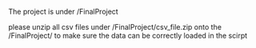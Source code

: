 The project is under /FinalProject

please unzip all csv files under /FinalProject/csv_file.zip onto the /FinalProject/ to make sure the data can be correctly loaded in the scirpt
